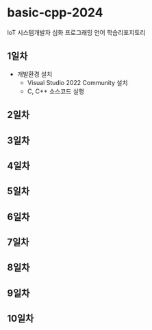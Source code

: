 # basic-cpp-2024
IoT 시스템개발자 심화 프로그래밍 언어 학습리포지토리

## 1일차
- 개발환경 설치
	- Visual Studio 2022 Community 설치
	- C, C++ 소스코드 실행
## 2일차

## 3일차

## 4일차

## 5일차

## 6일차

## 7일차

## 8일차

## 9일차

## 10일차
